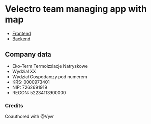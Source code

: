 # Velectro team managing app with map

- [Frontend](./frontend/README.md)
- [Backend](./backend/README.md)

## Company data

- Eko-Term Termoizolacje Natryskowe
- Wydział XX 
- Wydział Gospodarczy pod numerem 
- KRS: 0000973401
- NIP: 7262691919
- REGON: 52234113900000

### Credits

Coauthored with @Vyvr
